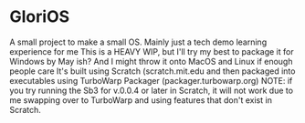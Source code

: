 # GloriOS
A small project to make a small OS. Mainly just a tech demo learning experience for me
This is a HEAVY WIP, but I'll try my best to package it for Windows by May ish? And I might throw it onto MacOS and Linux if enough people care
It's built using Scratch (scratch.mit.edu and then packaged into executables using TurboWarp Packager (packager.turbowarp.org)
NOTE: if you try running the Sb3 for v.0.0.4 or later in Scratch, it will not work due to me swapping over to TurboWarp and using features that don't exist in Scratch.
